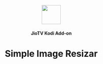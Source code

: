 <h2 align="center">
  <br>
  <img src="root_icon.ico" height="60" width="60">
  
  </h2>
  <h4 align="center">JioTV Kodi Add-on </h4>
<h1 align="center">Simple Image Resizar<h1>
